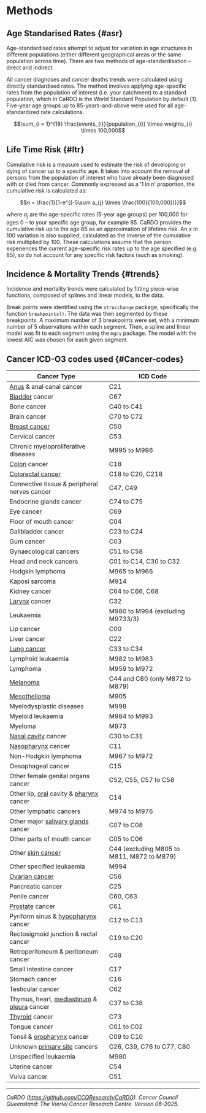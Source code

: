 # Methods

## Age Standarised Rates {#asr}

Age-standardised rates attempt to adjust for variation in age structures in different populations (either different geographical areas or the same population across time). There are two methods of age-standardisation – direct and indirect.

All cancer diagnoses and cancer deaths trends were calculated using directly standardised rates. The method involves applying age-specific rates from the population of interest (i.e. your catchment) to a standard population, which in CaRDO is the World Standard Population by default [1]. Five-year age groups up to 85-years-and-above were used for all age-standardized rate calculations.

$$\sum_{i = 1}^{18} \frac{events_{i}}{population_{i}} \times weights_{i} \times 100,000$$

## Life Time Risk {#ltr}

Cumulative risk is a measure used to estimate the risk of developing or dying of cancer up to a specific age. It takes into account the removal of persons from the population of interest who have already been diagnosed with or died from cancer. Commonly expressed as a ‘1 in $n$’ proportion, the cumulative risk is calculated as:

$$n = \frac{1}{1-e^{(-5\sum a_{j} \times \frac{100}{100,000})}}$$

where $a_{j}$ are the age-specific rates (5-year age groups) per 100,000 for ages 0 – to your specific age group, for example 85. CaRDO provides the cumulative risk up to the age 85 as an approximation of lifetime risk. An $x$ in 100 variation is also supplied, calculated as the inverse of the cumulative risk multiplied by 100. These calculations assume that the person experiences the current age-specific risk rates up to the age specified (e.g. 85), so do not account for any specific risk factors (such as smoking).

## Incidence & Mortality Trends {#trends}

Incidence and mortality trends were calculated by fitting piece-wise functions, composed of splines and linear models, to the data. 

Break points were identified using the `strucchange` package, specifically the function `breakpoints()`. The data was then segmented by these breakpoints. A maximum number of 3 breakpoints were set, with a minimum number of 5 observations within each segment. Then, a spline and linear model was fit to each segment using the `mgcv` package. The model with the lowest AIC was chosen for each given segment.

## Cancer ICD-O3 codes used {#Cancer-codes}

| Cancer Type                                                                                                                             | ICD Code                                    |
| ----------------------------------------------------------------------------------------------------------------------------------------- | ------------------------------------------- |
| [Anus](https://cancerqld.org.au/glossary/anus/) & anal canal cancer                                                                       | C21                                         |
| [Bladder](https://cancerqld.org.au/glossary/bladder/) cancer                                                                              | C67                                         |
| Bone cancer                                                                                                                                 | C40 to C41                                  |
| Brain cancer                                                                                                                                | C70 to C72                                  |
| [Breast cancer](https://cancerqld.org.au/glossary/breast-cancer/)                                                                         | C50                                         |
| Cervical cancer                                                                                                                             | C53                                         |
| Chronic myeloproliferative diseases                                                                                                         | M995 to M996                                |
| [Colon](https://cancerqld.org.au/glossary/colon/) cancer                                                                                    | C18                                         |
| [Colorectal cancer](https://cancerqld.org.au/glossary/colorectal-cancer/)                                                                   | C18 to C20, C218                            |
| Connective tissue & peripheral nerves cancer                                                                                                | C47, C49                                    |
| Endocrine glands cancer                                                                                                                     | C74 to C75                                  |
| Eye cancer                                                                                                                                  | C69                                         |
| Floor of mouth cancer                                                                                                                       | C04                                         |
| Gallbladder cancer                                                                                                                          | C23 to C24                                  |
| Gum cancer                                                                                                                                  | C03                                         |
| Gynaecological cancers                                                                                                                      | C51 to C58                                  |
| Head and neck cancers                                                                                                                       | C01 to C14, C30 to C32                      |
| Hodgkin lymphoma                                                                                                                            | M965 to M966                                |
| Kaposi sarcoma                                                                                                                              | M914                                        |
| Kidney cancer                                                                                                                               | C64 to C66, C68                             |
| [Larynx](https://cancerqld.org.au/glossary/larynx/) cancer                                                                                  | C32                                         |
| Leukaemia                                                                                                                                   | M980 to M994 (excluding M9733/3)            |
| Lip cancer                                                                                                                                  | C00                                         |
| Liver cancer                                                                                                                                | C22                                         |
| [Lung cancer](https://cancerqld.org.au/glossary/lung-cancer/)                                                                               | C33 to C34                                  |
| Lymphoid leukaemia                                                                                                                          | M982 to M983                                |
| Lymphoma                                                                                                                                    | M959 to M972                                |
| [Melanoma](https://cancerqld.org.au/glossary/melanoma/)                                                                                     | C44 and C80 (only M872 to M879)             |
| [Mesothelioma](https://cancerqld.org.au/glossary/mesothelioma/)                                                                             | M905                                        |
| Myelodysplastic diseases                                                                                                                    | M998                                        |
| Myeloid leukaemia                                                                                                                           | M984 to M993                                |
| Myeloma                                                                                                                                     | M973                                        |
| [Nasal cavity](https://cancerqld.org.au/glossary/nasal-cavity/) cancer                                                                      | C30 to C31                                  |
| [Nasopharynx](https://cancerqld.org.au/glossary/nasopharynx/) cancer                                                                        | C11                                         |
| Non-Hodgkin lymphoma                                                                                                                        | M967 to M972                                |
| Oesophageal cancer                                                                                                                          | C15                                         |
| Other female genital organs cancer                                                                                                          | C52, C55, C57 to C58                        |
| Other lip, [oral](https://cancerqld.org.au/glossary/oral/) cavity & [pharynx](https://cancerqld.org.au/glossary/pharynx/) cancer            | C14                                         |
| Other lymphatic cancers                                                                                                                     | M974 to M976                                |
| Other major [salivary glands](https://cancerqld.org.au/glossary/salivary-glands/) cancer                                                    | C07 to C08                                  |
| Other parts of mouth cancer                                                                                                                 | C05 to C06                                  |
| Other [skin cancer](https://cancerqld.org.au/glossary/skin-cancer/)                                                                         | C44 (excluding M805 to M811, M872 to M879)   |
| Other specified leukaemia                                                                                                                   | M994                                        |
| [Ovarian cancer](https://cancerqld.org.au/glossary/ovarian-cancer/)                                                                         | C56                                         |
| Pancreatic cancer                                                                                                                           | C25                                         |
| Penile cancer                                                                                                                               | C60, C63                                    |
| [Prostate](https://cancerqld.org.au/glossary/prostate/) cancer                                                                              | C61                                         |
| Pyriform sinus & [hypopharynx](https://cancerqld.org.au/glossary/hypopharynx/) cancer                                                       | C12 to C13                                  |
| Rectosigmoid junction & rectal cancer                                                                                                       | C19 to C20                                  |
| Retroperitoneum & peritoneum cancer                                                                                                         | C48                                         |
| Small intestine cancer                                                                                                                      | C17                                         |
| Stomach cancer                                                                                                                              | C16                                         |
| Testicular cancer                                                                                                                           | C62                                         |
| Thymus, heart, [mediastinum](https://cancerqld.org.au/glossary/mediastinum/) & [pleura](https://cancerqld.org.au/glossary/pleura/) cancer    | C37 to C38                                  |
| [Thyroid](https://cancerqld.org.au/glossary/thyroid/) cancer                                                                                | C73                                         |
| Tongue cancer                                                                                                                               | C01 to C02                                  |
| Tonsil & [oropharynx](https://cancerqld.org.au/glossary/oropharynx/) cancer                                                                | C09 to C10                                  |
| Unknown [primary site](https://cancerqld.org.au/glossary/primary-site/) cancers                                                             | C26, C39, C76 to C77, C80                   |
| Unspecified leukaemia                                                                                                                       | M980                                        |
| Uterine cancer                                                                                                                              | C54                                         |
| Vulva cancer                                                                                                                                | C51                                         |

---

*CaRDO (https://github.com/CCQResearch/CaRDO). Cancer Council Queensland: The Viertel Cancer Research Centre. Version 06-2025.*
